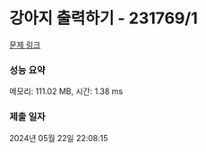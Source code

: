 # 강아지 출력하기 - 231769/1 

[문제 링크](https://level.goorm.io/exam/231769/%EA%B0%95%EC%95%84%EC%A7%80-%EC%B6%9C%EB%A0%A5%ED%95%98%EA%B8%B0/quiz/1) 

### 성능 요약

메모리: 111.02 MB, 시간: 1.38 ms

### 제출 일자

2024년 05월 22일 22:08:15

